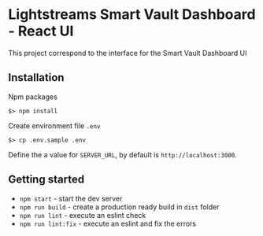 # Lightstreams Smart Vault Dashboard - React UI

This project correspond to the interface for the Smart Vault Dashboard UI

## Installation

Npm packages
```
$> npm install
```

Create environment file `.env`
```
$> cp .env.sample .env
```

Define the a value for `SERVER_URL`, by default is `http://localhost:3000`.

## Getting started

- `npm start` - start the dev server
- `npm run build` - create a production ready build in `dist` folder
- `npm run lint` - execute an eslint check
- `npm run lint:fix` - execute an eslint and fix the errors


